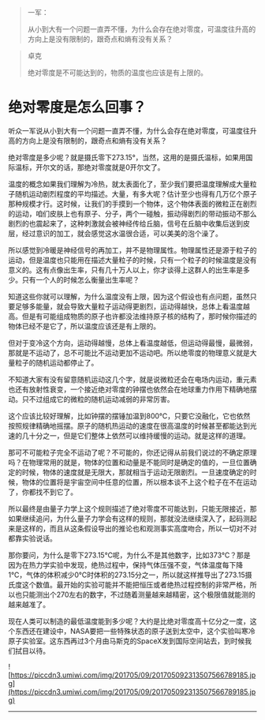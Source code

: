 > 一军：
> 
> 从小到大有一个问题一直弄不懂，为什么会存在绝对零度，可温度往升高的方向上是没有限制的，跟奇点和熵有没有关系？

> 卓克
> 
> 绝对零度是不可能达到的，物质的温度也应该是有上限的。

# 绝对零度是怎么回事？

听众一军说从小到大有一个问题一直弄不懂，为什么会存在绝对零度，可温度往升高的方向上是没有限制的，跟奇点和熵有没有关系？

绝对零度是多少呢？就是摄氏零下273.15°，当然，这用的是摄氏温标，如果用国际温标，开尔文的话，那绝对零度就是0开尔文了。

温度的概念如果我们理解为冷热，就太表面化了，至少我们要把温度理解成大量粒子随机运动剧烈程度的平均描述。大量，有多大呢？估计至少也得有几万亿个原子那种规模才行。这时候，让我们的手摸到一个物体，这个物体表面的微粒正在剧烈的运动，咱们皮肤上也有原子、分子，两个一碰触，振动得剧烈的带动振动不那么剧烈的也震起来了，这种刺激就会被神经传给丘脑，信号在丘脑中收集后送到皮层，经过意识的加工，就会感觉这水温很合适，可以美美的泡个澡了。

所以感觉到冷暖是神经信号的再加工，并不是物理属性。物理属性还是源于粒子的运动，但是温度也只能用在描述大量粒子的时候，只有一个粒子的时候温度是没有意义的。这有点像出生率，只有几十万人以上，你才谈得上这群人的出生率是多少。只有一个人的时候怎么衡量出生率呢？

知道这些你就可以理解，为什么温度没有上限，因为这个假设也有点问题，虽然只要足够多能量，就会导致大量粒子运动得更剧烈，运动得越快，总体上看温度越高。但是有可能组成物质的原子也许都没法维持原子核的结构了，那时候你描述的物体已经不是它了，所以温度应该还是有上限的。

但对于变冷这个方向，运动得越慢，总体上看温度越低，但运动得最慢，最微弱，那就是不运动了，总不可能比不运动更加不运动吧。所以绝零度的物理意义就是大量粒子的随机运动都停止了。

不知道大家有没有留意随机运动这几个字，就是说微粒还会在电场内运动，重元素也还有放射性衰变，一个接近绝对零度的钟摆也依然会在地球重力作用下精确地摆动。只不过组成它的微粒的随机运动减弱的非常厉害。

这个应该比较好理解，比如钟摆的摆锤加温到800℃，只要它没融化，它也依然按照规律精确地摇摆。原子的随机热运动的速度在很高温度的时候甚至都能达到光速的几十分之一，但是它们整体上依然可以维持缓慢的运动。就是这样的道理。

那可不可能粒子完全不运动了呢？不可能的，你还记得从前我们说过的不确定原理吗？在物理常用的就是，物体的位置和动量是不能同时是确定的值的，一旦位置确定的时候，物体的速度就是无限大，那就相当于运动无限剧烈。一旦速度确定的时候，物体的位置将是宇宙空间中任意的位置，所以根本谈不上这个粒子在不在运动了，你都找不到它了。

所以最终是由量子力学上这个规则描述了绝对零度不可能达到，只能无限接近，那如果继续追问，为什么量子力学会有这样的规则，那就没法继续深入了，起码测起来是这样的，而且从这条假设导出的推论也和观测事实高度吻合，所以一切对不对都靠实验说话。

那你要问，为什么是零下273.15℃呢，为什么不是其他数字，比如373℃？那是因为在热力学实验中发现，绝热过程中，保持气体压强不变，气体温度每下降1℃，气体的体积减少0℃时体积的273.15分之一，所以就这样推导出了273.15摄氏度这个数值。最开始的实验可能并不能把恒压或者绝热过程控制的非常严格，所以也只能测出个270左右的数字，不过随着测量越来越精密，这个极限值就能测的越来越准了。

现在人类可以制造的最低温度能到多少呢？大约是比绝对零度高十亿分之一度，这个东西还在建设中，NASA要把一些特殊状态的原子送到太空中，这个实验叫寒冷原子实验室。这东西再过3个月由马斯克的SpaceX发到国际空间站去，到时候我们拭目以待。

![https://piccdn3.umiwi.com/img/201705/09/201705092313507566789185.jpg](https://piccdn3.umiwi.com/img/201705/09/201705092313507566789185.jpg)

---
